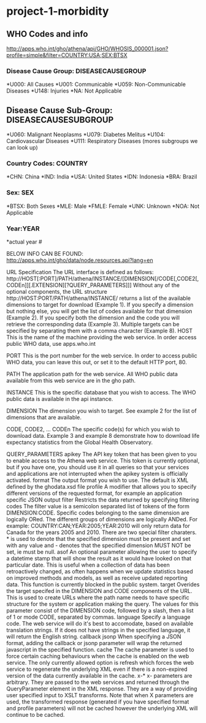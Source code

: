 # project-1-morbidity



## WHO Codes and info

http://apps.who.int/gho/athena/api/GHO/WHOSIS_000001.json?profile=simple&filter=COUNTRY:USA;SEX:BTSX

### Disease Cause Group: DISEASECAUSEGROUP
*U000: All Causes
*U001: Communicable
*U059: Non-Communicable Diseases
*U148: Injuries
*NA: Not Applicable

## Disease Cause Sub-Group: DISEASECAUSESUBGROUP
*U060: Malignant Neoplasms
*U079: Diabetes Melitus
*U104: Cardiovascular Diseases
*U111: Respiratory Diseases (mores subgroups we can look up)

### Country Codes: COUNTRY
*CHN: China
*IND: India
*USA: United States
*IDN: Indonesia
*BRA: Brazil

 ### Sex: SEX
 *BTSX: Both Sexes
 *MLE: Male
 *FMLE: Female
 *UNK: Unknown
 *NOA: Not Applicable
 
 ### Year:YEAR
 *actual year #

BELOW INFO CAN BE FOUND: 
http://apps.who.int/gho/data/node.resources.api?lang=en

URL Specification
The URL interface is defined as follows:
http://HOST[:PORT]/PATH/athena/INSTANCE/[DIMENSION[/CODE[,CODE2[,CODEn]][.EXTENSION][?QUERY_PARAMETERS]]]
Without any of the optional components, the URL structure
http://HOST:PORT/PATH/athena/INSTANCE/
returns a list of the available dimensions to target for download (Example 1). If you specify a dimension but nothing else, you will get the list of codes available for that dimension (Example 2). If you specify both the dimension and the code you will retrieve the corresponding data (Example 3). Multiple targets can be specified by separating them with a comma character (Example 8). 
HOST
    This is the name of the machine providing the web service. In order access public WHO data, use apps.who.int
 
PORT
    This is the port number for the web service. In order to access public WHO data, you can leave this out, or set it to the default HTTP port, 80.
 
PATH
    The application path for the web service. All WHO public data available from this web service are in the gho path.
 
INSTANCE
    This is the specific database that you wish to access. The WHO public data is available in the api instance.
 
DIMENSION
    The dimension you wish to target. See example 2 for the list of dimensions that are available.
 
CODE, CODE2, ... CODEn
    The specific code(s) for which you wish to download data. Example 3 and example 8 demonstrate how to download life expectancy statistics from the Global Health Observatory.
 
QUERY_PARAMETERS
    apikey  The API key token that has been given to you to enable access to the Athena web service. This token is currently optional, but if you have one, you should use it in all queries so that your services and applications are not interrupted when the apikey system is officially activated.
    format  The output format you wish to use. The default is XML defined by the ghodata.xsd file
    profile A modifier that allows you to specify different versions of the requested format, for example an application specific JSON output
    filter  Restricts the data returned by specifying filtering codes The filter value is a semicolon separated list of tokens of the form DIMENSION:CODE. Specific codes belonging to the same dimension are logically ORed. The different groups of dimensions are logically ANDed. For example:
COUNTRY:CAN;YEAR:2005;YEAR:2010
will only return data for Canada for the years 2005 and 2010. There are two special filter charaters. * is used to denote that the specified dimension must be present and set with any value and - denotes that the specified dimension MUST NOT be set, ie must be null.
    asof    An optional parameter allowing the user to specify a datetime stamp that will show the result as it would have looked on that particular date. This is useful when a collection of data has been retroactively changed, as often happens when we update statistics based on improved methods and models, as well as receive updated reporting data. 
This function is currently blocked in the public system.
    target  Overides the target specifed in the DIMENSION and CODE components of the URL. This is used to create URLs where the path name needs to have specific structure for the system or application making the query. The values for this parameter consist of the DIMENSION code, followed by a slash, then a list of 1 or mode CODE, separated by commas.
    language    Specify a language code. The web service will do it's best to accomodate, based on available translation strings. If it does not have strings in the specified language, it will return the English string.
    callback
jsonp   When specifying a JSON format, adding the callback or jsonp parameter will wrap the returned javascript in the specified function.
    cache   The cache parameter is used to force certain caching behaviours when the cache is enabled on the web service. The only currently allowed option is refresh which forces the web service to regenerate the underlying XML even if there is a non-expired version of the data currently available in the cache.
    x-* x- parameters are arbitrary. They are passed to the web services and returned through the QueryParameter element in the XML response. They are a way of providing user specified input to XSLT transforms. Note that when X parameters are used, the transformed response (generated if you have specified format and profile parameters) will not be cached however the underlying XML will continue to be cached.
